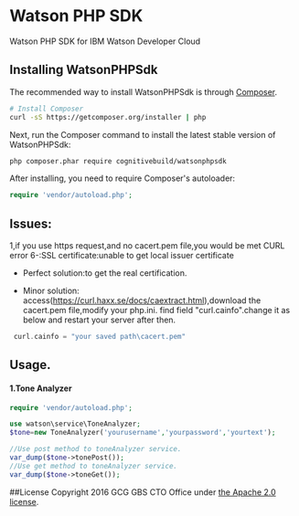 # Watson PHP SDK
Watson PHP SDK for IBM Watson Developer Cloud
## Installing WatsonPHPSdk

The recommended way to install WatsonPHPSdk is through
[Composer](http://getcomposer.org).

```bash
# Install Composer
curl -sS https://getcomposer.org/installer | php
```

Next, run the Composer command to install the latest stable version of WatsonPHPSdk:

```bash
php composer.phar require cognitivebuild/watsonphpsdk
```

After installing, you need to require Composer's autoloader:

```php
require 'vendor/autoload.php';
```

## Issues:
1,if you use https request,and no cacert.pem file,you would be met CURL error 6-:SSL certificate:unable to get local issuer certificate

- Perfect solution:to get the real certification.

- Minor solution: access(https://curl.haxx.se/docs/caextract.html),download the cacert.pem file,modify your php.ini.
find field "curl.cainfo".change it as below and restart your server after then.
```php
 curl.cainfo = "your saved path\cacert.pem"
```

## Usage.
#### 1.Tone Analyzer
```php
require 'vendor/autoload.php';

use watson\service\ToneAnalyzer;
$tone=new ToneAnalyzer('yourusername','yourpassword','yourtext');

//Use post method to toneAnalyzer service.
var_dump($tone->tonePost());
//Use get method to toneAnalyzer service.
var_dump($tone->toneGet());
```


##License
Copyright 2016 GCG GBS CTO Office under [the Apache 2.0 license](LICENSE).
